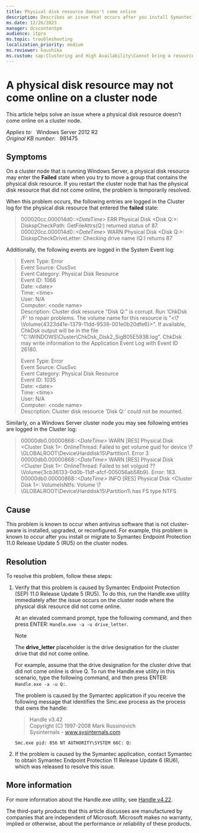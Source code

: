 ```yaml
---
title: Physical disk resource doesn't come online
description: Describes an issue that occurs after you install Symantec Endpoint Protection 11.0 Release Update 5 on a cluster node that is running Windows Server 2012 R2.
ms.date: 12/26/2023
manager: dcscontentpm
audience: itpro
ms.topic: troubleshooting
localization_priority: medium
ms.reviewer: kaushika
ms.custom: sap:Clustering and High Availability\Cannot bring a resource online, csstroubleshoot
---
```

# A physical disk resource may not come online on a cluster node

This article helps solve an issue where a physical disk resource doesn't come online on a cluster node.

_Applies to:_ &nbsp; Windows Server 2012 R2  
_Original KB number:_ &nbsp; 981475

## Symptoms

On a cluster node that is running Windows Server, a physical disk resource may enter the **Failed** state when you try to move a group that contains the physical disk resource. If you restart the cluster node that has the physical disk resource that did not come online, the problem is temporarily resolved.

When this problem occurs, the following entries are logged in the Cluster log for the physical disk resource that entered the **failed** state:

> 000020cc.000014d0::*\<DateTime>* ERR Physical Disk \<Disk Q:>:  
DiskspCheckPath: GetFileAttrs(Q:) returned status of 87.  
000020cc.000014d0::*\<DateTime>* WARN Physical Disk \<Disk Q:>:  
DiskspCheckDriveLetter: Checking drive name (Q:) returns 87

Additionally, the following events are logged in the System Event log:

> Event Type: Error  
Event Source: ClusSvc  
Event Category: Physical Disk Resource  
Event ID: 1066  
Date: \<date>  
Time: \<time>  
User: N/A  
Computer: \<node name>  
Description: Cluster disk resource "Disk Q:" is corrupt. Run 'ChkDsk /F' to repair problems. The volume name for this resource is "<\\?\Volume{4323d41e-1379-11dd-9538-001e0b20dfe6}\>". If available, ChkDsk output will be in the file "C:\WINDOWS\Cluster\ChkDsk_Disk2_SigB05E593B.log". ChkDsk may write information to the Application Event Log with Event ID 26180.
>
> Event Type: Error  
Event Source: ClusSvc  
Event Category: Physical Disk Resource  
Event ID: 1035  
Date: \<date>  
Time: \<time>  
User: N/A  
Computer: \<node name>  
Description: Cluster disk resource 'Disk Q:' could not be mounted.

Similarly, on a Windows Server cluster node you may see following entries are logged in the Cluster log:

> 00000db0.00000868::*\<DateTime>* WARN [RES] Physical Disk \<Cluster Disk 1>: OnlineThread: Failed to get volume guid for device \\?\GLOBALROOT\Device\Harddisk15\Partition1\. Error 3  
00000db0.00000868::*\<DateTime>* WARN [RES] Physical Disk \<Cluster Disk 1>: OnlineThread: Failed to set volguid \??\Volume{3cb36133-0d0b-11df-afcf-005056ab58b9}. Error: 183.  
00000db0.00000868::*\<DateTime>* INFO [RES] Physical Disk \<Cluster Disk 1>: VolumeIsNtfs: Volume \\?\GLOBALROOT\Device\Harddisk15\Partition1\ has FS type NTFS

## Cause

This problem is known to occur when antivirus software that is not cluster-aware is installed, upgraded, or reconfigured. For example, this problem is known to occur after you install or migrate to Symantec Endpoint Protection 11.0 Release Update 5 (RU5) on the cluster nodes.

## Resolution

To resolve this problem, follow these steps:

1. Verify that this problem is caused by Symantec Endpoint Protection (SEP) 11.0 Release Update 5 (RU5). To do this, run the Handle.exe utility immediately after the issue occurs on the cluster node where the physical disk resource did not come online.

    At an elevated command prompt, type the following command, and then press ENTER: `Handle.exe -a -u drive_letter`.

    > [!NOTE]
    > The **drive_letter** placeholder is the drive designation for the cluster drive that did not come online.

    For example, assume that the drive designation for the cluster drive that did not come online is drive Q. To run the Handle.exe utility in this scenario, type the following command, and then press ENTER: `Handle.exe -a -u Q:`.

    The problem is caused by the Symantec application if you receive the following message that identifies the Smc.exe process as the process that owns the handle:

    > Handle v3.42  
    Copyright (C) 1997-2008 Mark Russinovich  
    Sysinternals - www.sysinternals.com

    `Smc.exe pid: 856 NT AUTHORITY\SYSTEM 66C: Q:`

2. If the problem is caused by the Symantec application, contact Symantec to obtain Symantec Endpoint Protection 11 Release Update 6 (RU6), which was released to resolve this issue.

## More information

For more information about the Handle.exe utility, see [Handle v4.22](/sysinternals/downloads/handle).

The third-party products that this article discusses are manufactured by companies that are independent of Microsoft. Microsoft makes no warranty, implied or otherwise, about the performance or reliability of these products.
